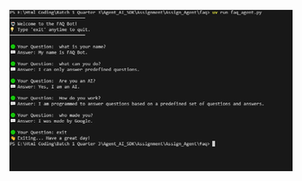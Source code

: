 ![image alt](https://github.com/Muhammad-Umair13/FAQ-Agent/blob/9b3b250259281a94f6af07a80281007be9308015/Faq_pic.PNG)
